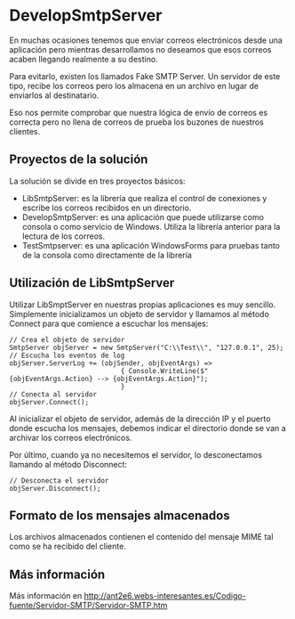 # DevelopSmtpServer

En muchas ocasiones tenemos que enviar correos electrónicos desde una aplicación pero mientras desarrollamos 
no deseamos que esos correos acaben llegando realmente a su destino.

Para evitarlo, existen los llamados Fake SMTP Server. Un servidor de este tipo, recibe los correos 
pero los almacena en un archivo en lugar de enviarlos al destinatario.

Eso nos permite comprobar que nuestra lógica de envío de correos es correcta pero no llena de correos de prueba
los buzones de nuestros clientes.

## Proyectos de la solución

La solución se divide en tres proyectos básicos:

  * LibSmtpServer: es la librería que realiza el control de conexiones y escribe los correos recibidos en un directorio.
  * DevelopSmtpServer: es una aplicación que puede utilizarse como consola o como servicio de Windows. Utiliza la librería anterior
para la lectura de los correos.
  * TestSmtpserver: es una aplicación WindowsForms para pruebas tanto de la consola como directamente de la librería

## Utilización de LibSmtpServer

Utilizar LibSmptServer en nuestras propias aplicaciones es muy sencillo. Simplemente inicializamos un objeto de servidor y 
llamamos al método Connect para que comience a escuchar los mensajes:

    // Crea el objeto de servidor
    SmtpServer objServer = new SmtpServer("C:\\Test\\", "127.0.0.1", 25);
    // Escucha los eventos de log
    objServer.ServerLog += (objSender, objEventArgs) => 
	                            { Console.WriteLine($"{objEventArgs.Action} --> {objEventArgs.Action}");
	                            }
    // Conecta al servidor
    objServer.Connect();
	
Al inicializar el objeto de servidor, además de la dirección IP y el puerto donde escucha los mensajes, debemos indicar el 
directorio donde se van a archivar los correos electrónicos.

Por último, cuando ya no necesitemos el servidor, lo desconectamos llamando al método Disconnect:

    // Desconecta el servidor
    objServer.Disconnect();
  
## Formato de los mensajes almacenados

Los archivos almacenados contienen el contenido del mensaje MIME tal como se ha recibido del cliente.

## Más información

Más información en http://ant2e6.webs-interesantes.es/Codigo-fuente/Servidor-SMTP/Servidor-SMTP.htm
